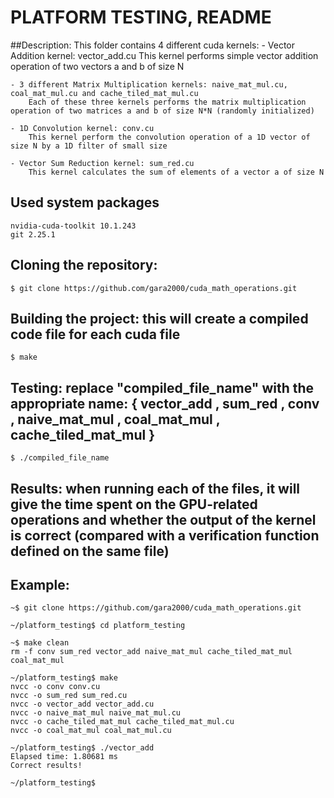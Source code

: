 # PLATFORM TESTING, README

##Description:
This folder contains 4 different cuda kernels:
	- Vector Addition kernel: vector_add.cu
		This kernel performs simple vector addition operation of two vectors a and b of size N

	- 3 different Matrix Multiplication kernels: naive_mat_mul.cu, coal_mat_mul.cu and cache_tiled_mat_mul.cu
		Each of these three kernels performs the matrix multiplication operation of two matrices a and b of size N*N (randomly initialized)

	- 1D Convolution kernel: conv.cu
		This kernel perform the convolution operation of a 1D vector of size N by a 1D filter of small size

	- Vector Sum Reduction kernel: sum_red.cu
		This kernel calculates the sum of elements of a vector a of size N

## Used system packages
	nvidia-cuda-toolkit	10.1.243
	git	2.25.1 

## Cloning the repository:
	$ git clone https://github.com/gara2000/cuda_math_operations.git 

## Building the project: this will create a compiled code file for each cuda file
	$ make
	
## Testing: replace "compiled_file_name" with the appropriate name: { vector_add , sum_red , conv , naive_mat_mul , coal_mat_mul , cache_tiled_mat_mul }
	$ ./compiled_file_name

## Results: when running each of the files, it will give the time spent on the GPU-related operations and whether the output of the kernel is correct (compared with a verification function defined on the same file)

## Example:
	~$ git clone https://github.com/gara2000/cuda_math_operations.git

	~/platform_testing$ cd platform_testing

	~$ make clean
	rm -f conv sum_red vector_add naive_mat_mul cache_tiled_mat_mul coal_mat_mul

	~/platform_testing$ make
	nvcc -o conv conv.cu
	nvcc -o sum_red sum_red.cu
	nvcc -o vector_add vector_add.cu
	nvcc -o naive_mat_mul naive_mat_mul.cu
	nvcc -o cache_tiled_mat_mul cache_tiled_mat_mul.cu
	nvcc -o coal_mat_mul coal_mat_mul.cu

	~/platform_testing$ ./vector_add
	Elapsed time: 1.80681 ms
	Correct results!

	~/platform_testing$
